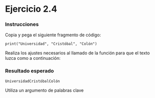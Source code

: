 # Ejercicio 2.4

### Instrucciones

Copia y pega el siguiente fragmento de código:

```
print("Universidad", "Cristóbal", "Colón")
```
Realiza los ajustes necesarios al llamado de la función para que el texto luzca como a continuación:

### Resultado esperado

```
UniversidadCristóbalColón
```
<div class="hint">
  Utiliza un argumento de palabras clave
</div>
